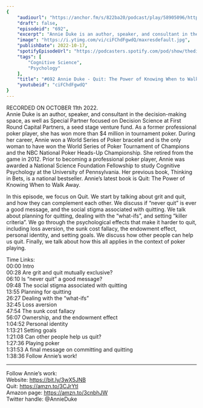 ```yaml
---
{
	"audiourl": "https://anchor.fm/s/822ba20/podcast/play/58905096/https%3A%2F%2Fd3ctxlq1ktw2nl.cloudfront.net%2Fstaging%2F2022-9-11%2F450c2299-2690-9d5c-78b9-281f9ac46351.m4a",
	"draft": false,
	"episodeid": "692",
	"excerpt": "Annie Duke is an author, speaker, and consultant in the decision-making space, as well as Special Partner focused on Decision Science at First Round Capital Partners, a seed stage venture fund. As a former professional poker player, she has won more than $4 million in tournament poker. During her career, Annie won a World Series of Poker bracelet and is the only woman to have won the World Series of Poker Tournament of Champions and the NBC National Poker Heads-Up Championship. She retired from the game in 2012. Prior to becoming a professional poker player, Annie was awarded a National Science Foundation Fellowship to study Cognitive Psychology at the University of Pennsylvania. Her previous book, Thinking in Bets, is a national bestseller. Annie’s latest book is Quit: The Power of Knowing When to Walk Away.",
	"image": "https://i.ytimg.com/vi/ciFChdFgwdQ/maxresdefault.jpg",
	"publishDate": 2022-10-17,
	"spotifyEpisodeUrl": "https://podcasters.spotify.com/pod/show/thedissenter/episodes/692-Annie-Duke---Quit-The-Power-of-Knowing-When-to-Walk-Away-e1p4528",
	"tags": [
		"Cognitive Science",
		"Psychology"
	],
	"title": "#692 Annie Duke - Quit: The Power of Knowing When to Walk Away",
	"youtubeid": "ciFChdFgwdQ"
}
---
```

RECORDED ON OCTOBER 11th 2022.  
Annie Duke is an author, speaker, and consultant in the decision-making space, as well as Special Partner focused on Decision Science at First Round Capital Partners, a seed stage venture fund. As a former professional poker player, she has won more than $4 million in tournament poker. During her career, Annie won a World Series of Poker bracelet and is the only woman to have won the World Series of Poker Tournament of Champions and the NBC National Poker Heads-Up Championship. She retired from the game in 2012. Prior to becoming a professional poker player, Annie was awarded a National Science Foundation Fellowship to study Cognitive Psychology at the University of Pennsylvania. Her previous book, Thinking in Bets, is a national bestseller. Annie’s latest book is Quit: The Power of Knowing When to Walk Away.

In this episode, we focus on Quit. We start by talking about grit and quit, and how they can complement each other. We discuss if “never quit” is ever a good message, and the social stigma associated with quitting. We talk about planning for quitting, dealing with the “what-ifs”, and setting “killer criteria”. We go through the psychological effects that make it harder to quit, including loss aversion, the sunk cost fallacy, the endowment effect, personal identity, and setting goals. We discuss how other people can help us quit. Finally, we talk about how this all applies in the context of poker playing.

Time Links:  
<time>00:00</time> Intro  
<time>00:28</time> Are grit and quit mutually exclusive?  
<time>06:10</time> Is “never quit” a good message?  
<time>09:48</time> The social stigma associated with quitting  
<time>13:55</time> Planning for quitting  
<time>26:27</time> Dealing with the “what-ifs”  
<time>32:45</time> Loss aversion  
<time>47:54</time> The sunk cost fallacy  
<time>56:07</time> Ownership, and the endowment effect  
<time>1:04:52</time> Personal identity  
<time>1:13:21</time> Setting goals  
<time>1:21:08</time> Can other people help us quit?  
<time>1:27:36</time> Playing poker  
<time>1:31:53</time> A final message on committing and quitting  
<time>1:38:36</time> Follow Annie’s work!

---

Follow Annie’s work:  
Website: https://bit.ly/3wX5JNB  
Quit: https://amzn.to/3CJrYtI  
Amazon page: https://amzn.to/3cnbhJW  
Twitter handle: @AnnieDuke
